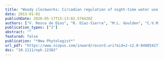 ```yaml
---
title: "Woody clockworks: Circadian regulation of night-time water use in Eucalyptus globulus"
date: 2013-01-01
publishDate: 2020-05-17T15:13:02.574420Z
authors: ["V. Resco de Dios", "R. Díaz-Sierra", "M.L. Goulden", "C.V.M. Barton", "M.M. Boer", "A. Gessler", "J.P. Ferrio", "S. Pfautsch", "D.T. Tissue"]
publication_types: ["2"]
abstract: ""
featured: false
publication: "*New Phytologist*"
url_pdf: "https://www.scopus.com/inward/record.uri?eid=2-s2.0-84885427734&doi=10.1111%2fnph.12382&partnerID=40&md5=3a96a5b358baf8bcab20cd82b906def9"
doi: "10.1111/nph.12382"
---
```


